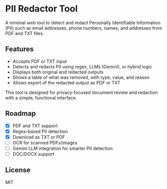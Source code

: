 

# PII Redactor Tool

A minimal web tool to detect and redact Personally Identifiable Information (PII) such as email addresses, phone numbers, names, and addresses from PDF and TXT files.

## Features
- Accepts PDF or TXT input
- Detects and redacts PII using regex, LLMs (Gemini), or hybrid logic
- Displays both original and redacted outputs
- Shows a table of what was removed, with type, value, and reason
- Allows export of the redacted output as PDF or TXT

This tool is designed for privacy-focused document review and redaction with a simple, functional interface.

## Roadmap
- [x] PDF and TXT support
- [x] Regex-based PII detection
- [x] Download as TXT or PDF
- [ ] OCR for scanned PDFs/images
- [ ] Gemini LLM integration for smarter PII detection
- [ ] DOC/DOCX support

## License
MIT
